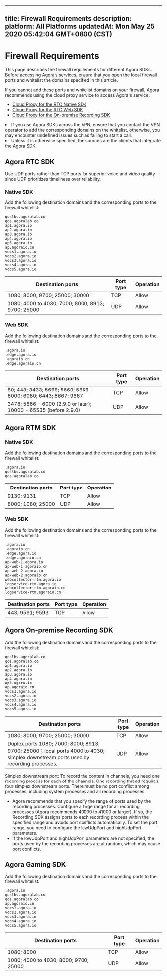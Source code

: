 
---
title: Firewall Requirements
description: 
platform: All Platforms
updatedAt: Mon May 25 2020 05:42:04 GMT+0800 (CST)
---
# Firewall Requirements
This page describes the firewall requirements for different Agora SDKs. Before accessing Agora’s services, ensure that you open the local firewall ports and whitelist the domains specified in this article.

If you cannot add these ports and whitelist domains on your firewall, Agora recommends using the cloud proxy service to access Agora's service:
- [Cloud Proxy for the RTC Native SDK](../../en/Agora%20Platform/cloudproxy_native.md)
- [Cloud Proxy for the RTC Web SDK](../../en/Agora%20Platform/cloud_proxy_web.md)
- [Cloud Proxy for the On-premise Recording SDK](../../en/Agora%20Platform/cloudproxy_recording.md)

<div class="alert note"><li>If you use Agora SDKs across the VPN, ensure that you contact the VPN operator to add the corresponding domains on the whitelist, otherwise, you may encounter undefined issues such as failing to start a call. </li><li>Unless it is otherwise specified, the sources are the clients that integrate the Agora SDK.</li></div>

## Agora RTC SDK

Use UDP ports rather than TCP ports for superior voice and video quality since UDP prioritizes timeliness over reliability.

### Native SDK

Add the following destination domains and the corresponding ports to the firewall whitelist:

```
qoslbs.agoralab.co
qos.agoralab.co
ap1.agora.io
ap2.agora.io
ap3.agora.io
ap4.agora.io
ap5.agora.io
ap.agoraio.cn
vocs1.agora.io
vocs2.agora.io
vocs3.agora.io
vocs4.agora.io
vocs5.agora.io
```

| Destination ports | Port type | Operation |
| ---------- | ------------------------------------------------ | -----------------|
| 1080; 8000; 9700; 25000; 30000     | TCP              |  Allow |
| 1080; 4000 to 4030; 7000; 8000; 8913; 9700; 25000   |  UDP  | Allow |


### Web SDK

Add the following destination domains and the corresponding ports to the firewall whitelist:

```
.agora.io
.edge.agora.io
.agoraio.cn
.edge.agoraio.cn
```

| Destination ports | Port type | Operation |
| ---------- | ------------------------------------------------ | -----------------|
| 80; 443; 3433; 5668; 5669; 5866 - 6000; 6080; 6443; 8667; 9667     | TCP              |  Allow |
| 3478; 5866 - 6000 (2.9.0 or later); 10000 - 65535 (before 2.9.0)   |  UDP  | Allow |


## Agora RTM SDK

### Native SDK

Add the following destination domains and the corresponding ports to the firewall whitelist:

```
.agora.io
qoslbs.agoralab.co
qos.agoralab.co
```

| Destination ports | Port type | Operation |
| ---------- | ------------------------------------------------ | -----------------|
| 9130; 9131     | TCP              |  Allow |
| 8000; 1080; 25000   |  UDP  | Allow |

### Web SDK

Add the following destination domains and the corresponding ports to the firewall whitelist:

```
.agora.io
.agoraio.cn
.edge.agora.io
.edge.agoraio.cn
ap-web-1.agora.io
ap-web-1.agoraio.cn
ap-web-2.agora.io
ap-web-2.agoraio.cn
webcollector-rtm.agora.io
logservice-rtm.agora.io
webcollector-rtm.agoraio.cn
logservice-rtm.agoraio.cn
```

| Destination ports | Port type | Operation |
| ---------- | ------------------------------------------------ | -----------------|
| 443; 9591; 9593     | TCP              |  Allow |

## Agora On-premise Recording SDK

Add the following destination domains and the corresponding ports to the firewall whitelist:

```
qoslbs.agoralab.co
qos.agoralab.co
ap1.agora.io
ap2.agora.io
ap3.agora.io
ap4.agora.io
ap5.agora.io
ap.agoraio.cn
vocs1.agora.io
vocs2.agora.io
vocs3.agora.io
vocs4.agora.io
vocs5.agora.io
```

| Destination ports | Port type | Operation |
| ---------- | ------------------------------------------------ | -----------------|
| 1080; 8000; 9700; 25000; 30000    | TCP              |  Allow |
| Duplex ports 1080; 7000; 8000; 8913; 9700; 25000；local ports 4000 to 4030; simplex downstream ports used by recording processes.  |  UDP  | Allow |

<div class="alert note">Simplex downstream port: To record the content in channels, you need one recording process for each of the channels. One recording thread requires four simplex downstream ports. There must be no port conflict among processes, including system processes and all recording processes.<ul><li>Agora recommends that you specify the range of ports used by the recording processes. Configure a large range for all recording processes (Agora recommends 40000 to 41000 or larger). If so, the Recording SDK assigns ports to each recording process within the specified range and avoids port conflicts automatically. To set the port range, you need to configure the lowUdpPort and highUdpPort parameters.</li><li>If the lowUdpPort and highUdpPort parameters are not specified, the ports used by the recording processes are at random, which may cause port conflicts.</li></ul></div>

## Agora Gaming SDK

Add the following destination domains and the corresponding ports to the firewall whitelist:

```
.agora.io
qoslbs.agoralab.co
qos.agoralab.co
ap.agoraio.cn
vocs1.agora.io
vocs2.agora.io
vocs3.agora.io
vocs4.agora.io
vocs5.agora.io
```

| Destination ports | Port type | Operation |
| ---------- | ------------------------------------------------ | -----------------|
| 1080; 8000     | TCP              |  Allow |
| 1080; 4000 to 4030; 8000; 9700; 25000   |  UDP  | Allow |
